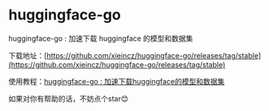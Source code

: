 # huggingface-go
huggingface-go : 加速下载 huggingface 的模型和数据集

下载地址：[https://github.com/xieincz/huggingface-go/releases/tag/stable](https://github.com/xieincz/huggingface-go/releases/tag/stable)

使用教程：[huggingface-go : 加速下载huggingface的模型和数据集](https://xieincz.github.io/post/huggingface-go-jia-su-xia-zai-huggingface-de-mo-xing-he-shu-ju-ji/)

如果对你有帮助的话，不妨点个star😊
